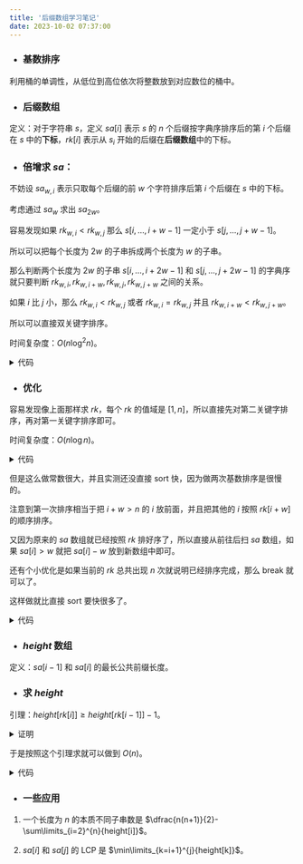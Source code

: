 ```yaml
---
title: '后缀数组学习笔记'
date: 2023-10-02 07:37:00
---
```


- ### 基数排序

利用桶的单调性，从低位到高位依次将整数放到对应数位的桶中。

- ### 后缀数组

 定义：对于字符串 $s$，定义 $sa[i]$ 表示 $s$ 的 $n$ 个后缀按字典序排序后的第 $i$ 个后缀在 $s$ 中的**下标**，$rk[i]$ 表示从 $s_i$ 开始的后缀在**后缀数组**中的下标。

- ### 倍增求 $sa$：

不妨设 $sa_{w,i}$ 表示只取每个后缀的前 $w$ 个字符排序后第 $i$ 个后缀在 $s$ 中的下标。

考虑通过 $sa_w$ 求出 $sa_{2w}$。

容易发现如果 $rk_{w,i}<rk_{w,j}$ 那么 $s[i,\dots,i+w-1]$ 一定小于 $s[j,\dots,j+w-1]$。

所以可以把每个长度为 $2w$ 的子串拆成两个长度为 $w$ 的子串。

那么判断两个长度为 $2w$ 的子串 $s[i,\dots,i+2w-1]$ 和 $s[j,\dots,j+2w-1]$ 的字典序就只要判断 $rk_{w,i},rk_{w,i+w},rk_{w,j},rk_{w,j+w}$ 之间的关系。

如果 $i$ 比 $j$ 小，那么 $rk_{w,i}<rk_{w,j}$ 或者 $rk_{w,i}=rk_{w,j}$ 并且 $rk_{w,i+w}<rk_{w,j+w}$。

所以可以直接双关键字排序。

时间复杂度：$O(n\log^2 n)$。

<details>
<summary>代码</summary>

```cpp
#include <bits/stdc++.h>

// #define int int64_t

const int kMaxN = 1e6 + 5;

int n;
int sa[kMaxN << 2], rk[kMaxN << 2], nrk[kMaxN << 2];
std::string s;

void dickdreamer() {
  std::cin >> s;
  n = s.size();
  s = " " + s;
  for (int i = 1; i <= n; ++i) {
    sa[i] = i;
    rk[i] = s[i];
  }
  for (int w = 1; w <= n; w <<= 1) {
    auto cmp = [&] (const int x, const int y) {
      return rk[x] == rk[y] ? rk[x + w] < rk[y + w] : rk[x] < rk[y];
    };
    std::sort(sa + 1, sa + 1 + n, cmp);
    int c = 0;
    for (int i = 1; i <= n; ++i)
      nrk[sa[i]] = (rk[sa[i]] == rk[sa[i - 1]] && rk[sa[i] + w] == rk[sa[i - 1] + w] ? c : ++c);
    for (int i = 1; i <= n; ++i)
      rk[i] = nrk[i];
  }
  for (int i = 1; i <= n; ++i)
    std::cout << sa[i] << ' ';
}

int32_t main() {
#ifdef ORZXKR
  freopen("in.txt", "r", stdin);
  freopen("out.txt", "w", stdout);
#endif
  std::ios::sync_with_stdio(0), std::cin.tie(0), std::cout.tie(0);
  int T = 1;
  // std::cin >> T;
  while (T--) dickdreamer();
  // std::cerr << 1.0 * clock() / CLOCKS_PER_SEC << "s\n";
  return 0;
}
```
</details>

- ### 优化

容易发现像上面那样求 $rk$，每个 $rk$ 的值域是 $[1,n]$，所以直接先对第二关键字排序，再对第一关键字排序即可。

时间复杂度：$O(n\log n)$。

<details>
<summary>代码</summary>

```cpp
void suffix_sort(std::string s, int *sa, int *rk) {
  static int cnt[kMaxN], ork[kMaxN << 1], id[kMaxN];
  memset(cnt, 0, sizeof(cnt));
  int n = static_cast<int>(s.size()) - 1;
  for (int i = 1; i <= n; ++i) {
    rk[i] = s[i];
    ++cnt[rk[i]];
  }
  for (int i = 1; i <= 128; ++i)
    cnt[i] += cnt[i - 1];
  for (int i = n; i; --i)
    sa[cnt[rk[i]]--] = i;
  for (int i = 1; i <= n; ++i)
    ork[i] = rk[i];
  int m = 0;
  for (int i = 1; i <= n; ++i) {
    if (ork[sa[i]] == ork[sa[i - 1]]) {
      rk[sa[i]] = m;
    } else {
      rk[sa[i]] = ++m;
    }
  }
  for (int w = 1; w < n; w <<= 1) {
    memset(cnt, 0, sizeof(cnt));
    for (int i = 1; i <= n; ++i)
      id[i] = sa[i];
    for (int i = 1; i <= n; ++i)
      ++cnt[rk[id[i] + w]];
    for (int i = 1; i <= m; ++i)
      cnt[i] += cnt[i - 1];
    for (int i = n; i; --i)
      sa[cnt[rk[id[i] + w]]--] = id[i];

    memset(cnt, 0, sizeof(cnt));
    for (int i = 1; i <= n; ++i)
      id[i] = sa[i];
    for (int i = 1; i <= n; ++i)
      ++cnt[rk[id[i]]];
    for (int i = 1; i <= m; ++i)
      cnt[i] += cnt[i - 1];
    for (int i = n; i; --i)
      sa[cnt[rk[id[i]]]--] = id[i];
    
    for (int i = 1; i <= n; ++i)
      ork[i] = rk[i];
    m = 0;
    for (int i = 1; i <= n; ++i) {
      if (ork[sa[i]] == ork[sa[i - 1]] && ork[sa[i] + w] == ork[sa[i - 1] + w]) {
        rk[sa[i]] = m;
      } else {
        rk[sa[i]] = ++m;
      }
    }
  }
}
```
</details>

但是这么做常数很大，并且实测还没直接 sort 快，因为做两次基数排序是很慢的。

注意到第一次排序相当于把 $i+w>n$ 的 $i$ 放前面，并且把其他的 $i$ 按照 $rk[i+w]$ 的顺序排序。

又因为原来的 $sa$ 数组就已经按照 $rk$ 排好序了，所以直接从前往后扫 $sa$ 数组，如果 $sa[i]>w$ 就把 $sa[i]-w$ 放到新数组中即可。

还有个小优化是如果当前的 $rk$ 总共出现 $n$ 次就说明已经排序完成，那么 break 就可以了。

这样做就比直接 sort 要快很多了。

<details>
<summary>代码</summary>

```cpp
void getsa(std::string s, int *sa, int *rk) {
  static int cnt[kMaxN], ork[kMaxN << 1], id[kMaxN];
  memset(cnt, 0, sizeof(cnt));
  int n = static_cast<int>(s.size()) - 1, m = 0;
  for (int i = 1; i <= n; ++i) {
    rk[i] = s[i];
    ++cnt[rk[i]];
  }
  for (int i = 1; i <= 128; ++i)
    cnt[i] += cnt[i - 1];
  for (int i = n; i; --i)
    sa[cnt[rk[i]]--] = i;
  std::copy_n(rk + 1, n, ork + 1);
  for (int i = 1; i <= n; ++i) {
    if (ork[sa[i]] == ork[sa[i - 1]]) {
      rk[sa[i]] = m;
    } else {
      rk[sa[i]] = ++m;
    }
  }
  for (int w = 1; m < n; w <<= 1) {
    int p = 0;
    for (int i = n - w + 1; i <= n; ++i)
      id[++p] = i;
    for (int i = 1; i <= n; ++i)
      if (sa[i] > w)
        id[++p] = sa[i] - w;
    std::fill_n(cnt + 1, n, 0);
    for (int i = 1; i <= n; ++i)
      ++cnt[rk[id[i]]];
    for (int i = 1; i <= m; ++i)
      cnt[i] += cnt[i - 1];
    for (int i = n; i; --i)
      sa[cnt[rk[id[i]]]--] = id[i];
    
    m = 0;
    std::copy_n(rk + 1, n, ork + 1);
    for (int i = 1; i <= n; ++i) {
      if (ork[sa[i]] == ork[sa[i - 1]] && ork[sa[i] + w] == ork[sa[i - 1] + w]) {
        rk[sa[i]] = m;
      } else {
        rk[sa[i]] = ++m;
      }
    }
  }
}
```
</details>

- ### $height$ 数组

定义：$sa[i-1]$ 和 $sa[i]$ 的最长公共前缀长度。

- ### 求 $height$

引理：$height[rk[i]]\geq height[rk[i-1]]-1$。

<details>
<summary>证明</summary>

$height[rk[i]]$ 就是 $s_i$ 与 $sa$ 中 $i$ 前面的后缀的 LCP，$height[rk[i-1]]$ 是 $s_{i-1}$ 与 $sa$ 中 $i-1$ 前面的后缀的 LCP。

如果 $height[rk[i-1]]=0$，那么显然成立。

如果 $height[rk[i-1]]>0$，那么 $i-1$ 和前面的后缀第一位一定相同，而第二位后的 LCP 就是 $height[rk[i-1]]-1$。

又因为 $i-1$ 在 $sa$ 前面的那个后缀删掉最前面的字符还是一个后缀，所以 $i$ 与其它后缀的最大 LCP $\geq height[rk[i-1]]-1$，感性理解一下这是对的。

</details>

于是按照这个引理求就可以做到 $O(n)$。

<details>
<summary>代码</summary>

```
void getheight(std::string s, int *height) {
  int n = static_cast<int>(s.size()) - 1;
  for (int i = 1, p = 0; i <= n; ++i) {
    if (p) --p;
    for (; i + p <= n && sa[rk[i] - 1] + p <= n && s[i + p] == s[sa[rk[i] - 1] + p]; ++p) {}
    height[rk[i]] = p;
  }
}
```
</details>

- ### 一些应用

1. 一个长度为 $n$ 的本质不同子串数是 $\dfrac{n(n+1)}{2}-\sum\limits_{i=2}^{n}{height[i]}$。

2. $sa[i]$ 和 $sa[j]$ 的 LCP 是 $\min\limits_{k=i+1}^{j}{height[k]}$。